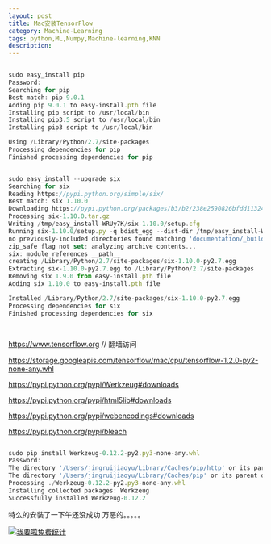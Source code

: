 ```yaml
---
layout: post
title: Mac安装TensorFlow
category: Machine-Learning
tags: python,ML,Numpy,Machine-learning,KNN
description: 
---
```



```javascript

sudo easy_install pip
Password:
Searching for pip
Best match: pip 9.0.1
Adding pip 9.0.1 to easy-install.pth file
Installing pip script to /usr/local/bin
Installing pip3.5 script to /usr/local/bin
Installing pip3 script to /usr/local/bin

Using /Library/Python/2.7/site-packages
Processing dependencies for pip
Finished processing dependencies for pip


sudo easy_install --upgrade six
Searching for six
Reading https://pypi.python.org/simple/six/
Best match: six 1.10.0
Downloading https://pypi.python.org/packages/b3/b2/238e2590826bfdd113244a40d9d3eb26918bd798fc187e2360a8367068db/six-1.10.0.tar.gz#md5=34eed507548117b2ab523ab14b2f8b55
Processing six-1.10.0.tar.gz
Writing /tmp/easy_install-WRUy7K/six-1.10.0/setup.cfg
Running six-1.10.0/setup.py -q bdist_egg --dist-dir /tmp/easy_install-WRUy7K/six-1.10.0/egg-dist-tmp-ZVghdE
no previously-included directories found matching 'documentation/_build'
zip_safe flag not set; analyzing archive contents...
six: module references __path__
creating /Library/Python/2.7/site-packages/six-1.10.0-py2.7.egg
Extracting six-1.10.0-py2.7.egg to /Library/Python/2.7/site-packages
Removing six 1.9.0 from easy-install.pth file
Adding six 1.10.0 to easy-install.pth file

Installed /Library/Python/2.7/site-packages/six-1.10.0-py2.7.egg
Processing dependencies for six
Finished processing dependencies for six




```

https://www.tensorflow.org  // 翻墙访问

https://storage.googleapis.com/tensorflow/mac/cpu/tensorflow-1.2.0-py2-none-any.whl

https://pypi.python.org/pypi/Werkzeug#downloads

https://pypi.python.org/pypi/html5lib#downloads

https://pypi.python.org/pypi/webencodings#downloads

https://pypi.python.org/pypi/bleach

```javascript

sudo pip install Werkzeug-0.12.2-py2.py3-none-any.whl
Password:
The directory '/Users/jingruijiaoyu/Library/Caches/pip/http' or its parent directory is not owned by the current user and the cache has been disabled. Please check the permissions and owner of that directory. If executing pip with sudo, you may want sudo's -H flag.
The directory '/Users/jingruijiaoyu/Library/Caches/pip' or its parent directory is not owned by the current user and caching wheels has been disabled. check the permissions and owner of that directory. If executing pip with sudo, you may want sudo's -H flag.
Processing ./Werkzeug-0.12.2-py2.py3-none-any.whl
Installing collected packages: Werkzeug
Successfully installed Werkzeug-0.12.2

```

特么的安装了一下午还没成功 万恶的。。。。。





<script language="javascript" type="text/javascript" src="//js.users.51.la/19176892.js"></script>
<noscript><a href="//www.51.la/?19176892" target="_blank"><img alt="&#x6211;&#x8981;&#x5566;&#x514D;&#x8D39;&#x7EDF;&#x8BA1;" src="//img.users.51.la/19176892.asp" style="border:none" /></a></noscript>

